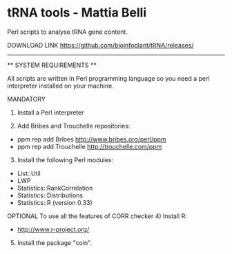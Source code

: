 tRNA tools - Mattia Belli
====

Perl scripts to analyse tRNA gene content.

DOWNLOAD LINK
https://github.com/bioinfoplant/tRNA/releases/


-------------------------------------------------------------------------

** SYSTEM REQUIREMENTS **

All scripts are written in Perl programming language so you need a perl interpreter installed on your machine.

MANDATORY
1) Install a Perl interpreter

2) Add Bribes and Trouchelle repositories:

- ppm rep add Bribes http://www.bribes.org/perl/ppm
- ppm rep add Trouchelle http://trouchelle.com/ppm

3) Install the following Perl modules:

- List::Util
- LWP
- Statistics::RankCorrelation
- Statistics::Distributions
- Statistics::R (version 0.33)

OPTIONAL 
To use all the features of CORR checker
4) Install R:
- http://www.r-project.org/

5) Install the package "coin".




